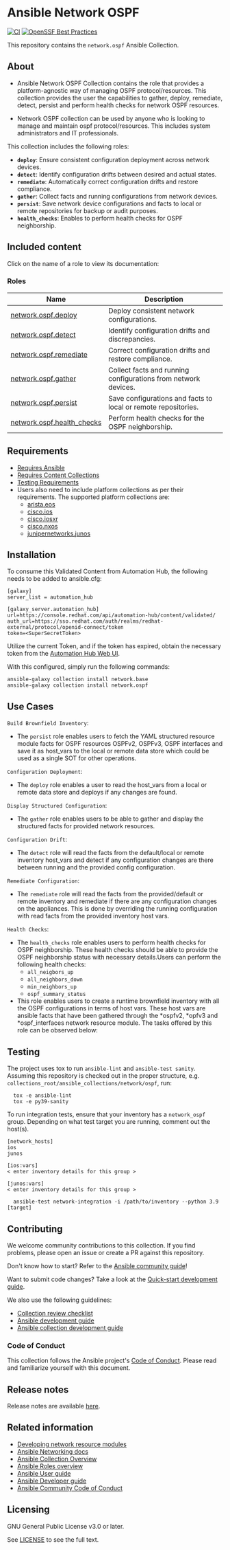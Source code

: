 # Ansible Network OSPF
[![CI](https://github.com/redhat-cop/network.ospf/actions/workflows/tests.yml/badge.svg?event=schedule)](https://github.com/redhat-cop/network.ospf/actions/workflows/tests.yml)
[![OpenSSF Best Practices](https://bestpractices.coreinfrastructure.org/projects/7662/badge)](https://bestpractices.coreinfrastructure.org/projects/7662)

This repository contains the `network.ospf` Ansible Collection.

## About

- Ansible Network OSPF Collection contains the role that provides a platform-agnostic way of
  managing OSPF protocol/resources. This collection provides the user the capabilities to gather,
  deploy, remediate, detect, persist and perform health checks for network OSPF resources.

- Network OSPF collection can be used by anyone who is looking to manage and maintain ospf protocol/resources. This includes system administrators and IT professionals.

This collection includes the following roles:
- **`deploy`**: Ensure consistent configuration deployment across network devices.
- **`detect`**: Identify configuration drifts between desired and actual states.
- **`remediate`**: Automatically correct configuration drifts and restore compliance.
- **`gather`**: Collect facts and running configurations from network devices.
- **`persist`**: Save network device configurations and facts to local or remote repositories for backup or audit
purposes.
- **`health_checks`**: Enables to perform health checks for OSPF neighborship.

## Included content

Click on the name of a role to view its documentation:

<!--start collection content-->
### Roles
Name | Description
--- | ---
[network.ospf.deploy](roles/deploy/README.md) | Deploy consistent network configurations.
[network.ospf.detect](roles/detect/README.md) | Identify configuration drifts and discrepancies.
[network.ospf.remediate](roles/remediate/README.md) | Correct configuration drifts and restore compliance.
[network.ospf.gather](roles/gather/README.md) | Collect facts and running configurations from network devices.
[network.ospf.persist](roles/persist/README.md) | Save configurations and facts to local or remote repositories.
[network.ospf.health_checks](roles/health_checks/README.md) | Perform health checks for the OSPF neighborship.
<!--end collection content-->

## Requirements
- [Requires Ansible](https://github.com/ansible-network/network.ospf/blob/main/meta/runtime.yml)
- [Requires Content Collections](https://github.com/ansible-network/network.ospf/blob/main/galaxy.yml#L5https://forum.ansible.com/c/news/5/none)
- [Testing Requirements](https://github.com/ansible-network/network.ospf/blob/main/test-requirements.txt)
- Users also need to include platform collections as per their requirements. The supported platform collections are:
  - [arista.eos](https://github.com/ansible-collections/arista.eos)
  - [cisco.ios](https://github.com/ansible-collections/cisco.ios)
  - [cisco.iosxr](https://github.com/ansible-collections/cisco.iosxr)
  - [cisco.nxos](https://github.com/ansible-collections/cisco.nxos)
  - [junipernetworks.junos](https://github.com/ansible-collections/junipernetworks.junos)

## Installation
To consume this Validated Content from Automation Hub, the following needs to be added to ansible.cfg:
```
[galaxy]
server_list = automation_hub

[galaxy_server.automation_hub]
url=https://console.redhat.com/api/automation-hub/content/validated/
auth_url=https://sso.redhat.com/auth/realms/redhat-external/protocol/openid-connect/token
token=<SuperSecretToken>
```

Utilize the current Token, and if the token has expired, obtain the necessary
token from the [Automation Hub Web UI](https://console.redhat.com/ansible/automation-hub/token).

With this configured, simply run the following commands:

```
ansible-galaxy collection install network.base
ansible-galaxy collection install network.ospf
```

## Use Cases


`Build Brownfield Inventory`:
- The `persist` role enables users to fetch the YAML structured resource module facts for OSPF resources OSPFv2, OSPFv3, OSPF interfaces and save it as host_vars to the local or remote data store which could be used as a single SOT for other operations.

`Configuration Deployment`:
- The `deploy` role enables a user to read the host_vars from a local or remote data store and deploys if any changes are found.

`Display Structured Configuration`:
- The `gather` role enables users to be able to gather and display the structured facts for provided network resources.

`Configuration Drift`:
- The `detect` role will read the facts from the default/local or remote inventory host_vars and detect if any configuration changes are there between running and the provided config configuration.

`Remediate Configuration`:
- The `remediate` role will read the facts from the provided/default or remote inventory and remediate if there are any configuration changes on the appliances. This is done by overriding the running configuration with read facts from the provided inventory host vars.

`Health Checks`:
- The `health_checks` role enables users to perform health checks for OSPF neighborship. These health checks should be able to provide the OSPF neighborship status with necessary details.Users can perform the following health checks:
  - `all_neigbors_up`
  - `all_neighbors_down`
  - `min_neighbors_up`
  - `ospf_summary_status`
- This role enables users to create a runtime brownfield inventory with all the OSPF configurations in terms of host vars. These host vars are ansible facts that have been gathered through the *ospfv2, *opfv3 and *ospf_interfaces network resource module. The tasks offered by this role can be observed below:

## Testing

The project uses tox to run `ansible-lint` and `ansible-test sanity`.
Assuming this repository is checked out in the proper structure,
e.g. `collections_root/ansible_collections/network/ospf`, run:

```shell
  tox -e ansible-lint
  tox -e py39-sanity
```

To run integration tests, ensure that your inventory has a `network_ospf` group.
Depending on what test target you are running, comment out the host(s).

```shell
[network_hosts]
ios
junos

[ios:vars]
< enter inventory details for this group >

[junos:vars]
< enter inventory details for this group >
```

```shell
  ansible-test network-integration -i /path/to/inventory --python 3.9 [target]
```

## Contributing

We welcome community contributions to this collection. If you find problems, please open an issue or create a PR against this repository.

Don't know how to start? Refer to the [Ansible community guide](https://docs.ansible.com/ansible/devel/community/index.html)!

Want to submit code changes? Take a look at the [Quick-start development guide](https://docs.ansible.com/ansible/devel/community/create_pr_quick_start.html).

We also use the following guidelines:

* [Collection review checklist](https://docs.ansible.com/ansible/devel/community/collection_contributors/collection_reviewing.html)
* [Ansible development guide](https://docs.ansible.com/ansible/devel/dev_guide/index.html)
* [Ansible collection development guide](https://docs.ansible.com/ansible/devel/dev_guide/developing_collections.html#contributing-to-collections)

### Code of Conduct
This collection follows the Ansible project's
[Code of Conduct](https://docs.ansible.com/ansible/devel/community/code_of_conduct.html).
Please read and familiarize yourself with this document.

## Release notes

Release notes are available [here](https://github.com/redhat-cop/network.ospf/blob/main/CHANGELOG.rst).

## Related information

- [Developing network resource modules](https://github.com/ansible-network/networking-docs/blob/main/rm_dev_guide.md)
- [Ansible Networking docs](https://github.com/ansible-network/networking-docs)
- [Ansible Collection Overview](https://github.com/ansible-collections/overview)
- [Ansible Roles overview](https://docs.ansible.com/ansible/2.9/user_guide/playbooks_reuse_roles.html)
- [Ansible User guide](https://docs.ansible.com/ansible/latest/user_guide/index.html)
- [Ansible Developer guide](https://docs.ansible.com/ansible/latest/dev_guide/index.html)
- [Ansible Community Code of Conduct](https://docs.ansible.com/ansible/latest/community/code_of_conduct.html)

## Licensing

GNU General Public License v3.0 or later.

See [LICENSE](https://www.gnu.org/licenses/gpl-3.0.txt) to see the full text.
